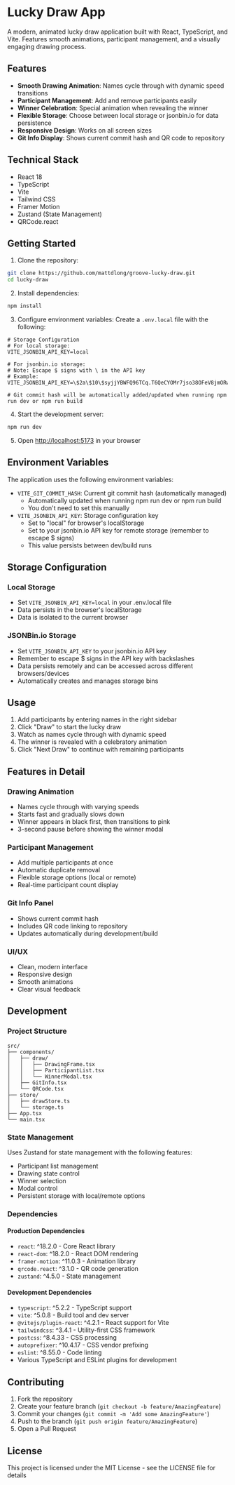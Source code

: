 # Lucky Draw App

A modern, animated lucky draw application built with React, TypeScript, and Vite. Features smooth animations, participant management, and a visually engaging drawing process.

## Features

- **Smooth Drawing Animation**: Names cycle through with dynamic speed transitions
- **Participant Management**: Add and remove participants easily
- **Winner Celebration**: Special animation when revealing the winner
- **Flexible Storage**: Choose between local storage or jsonbin.io for data persistence
- **Responsive Design**: Works on all screen sizes
- **Git Info Display**: Shows current commit hash and QR code to repository

## Technical Stack

- React 18
- TypeScript
- Vite
- Tailwind CSS
- Framer Motion
- Zustand (State Management)
- QRCode.react

## Getting Started

1. Clone the repository:
```bash
git clone https://github.com/mattdlong/groove-lucky-draw.git
cd lucky-draw
```

2. Install dependencies:
```bash
npm install
```

3. Configure environment variables:
Create a `.env.local` file with the following:

```env
# Storage Configuration
# For local storage:
VITE_JSONBIN_API_KEY=local

# For jsonbin.io storage:
# Note: Escape $ signs with \ in the API key
# Example: VITE_JSONBIN_API_KEY=\$2a\$10\$syjjYBWFQ96TCq.T6QeCYOMr7jso38OFeV8jmORwAEqsZPlpZDPlS

# Git commit hash will be automatically added/updated when running npm run dev or npm run build
```

4. Start the development server:
```bash
npm run dev
```

5. Open [http://localhost:5173](http://localhost:5173) in your browser

## Environment Variables

The application uses the following environment variables:

- `VITE_GIT_COMMIT_HASH`: Current git commit hash (automatically managed)
  - Automatically updated when running npm run dev or npm run build
  - You don't need to set this manually
- `VITE_JSONBIN_API_KEY`: Storage configuration key
  - Set to "local" for browser's localStorage
  - Set to your jsonbin.io API key for remote storage (remember to escape $ signs)
  - This value persists between dev/build runs

## Storage Configuration

### Local Storage
- Set `VITE_JSONBIN_API_KEY=local` in your .env.local file
- Data persists in the browser's localStorage
- Data is isolated to the current browser

### JSONBin.io Storage
- Set `VITE_JSONBIN_API_KEY` to your jsonbin.io API key
- Remember to escape $ signs in the API key with backslashes
- Data persists remotely and can be accessed across different browsers/devices
- Automatically creates and manages storage bins

## Usage

1. Add participants by entering names in the right sidebar
2. Click "Draw" to start the lucky draw
3. Watch as names cycle through with dynamic speed
4. The winner is revealed with a celebratory animation
5. Click "Next Draw" to continue with remaining participants

## Features in Detail

### Drawing Animation
- Names cycle through with varying speeds
- Starts fast and gradually slows down
- Winner appears in black first, then transitions to pink
- 3-second pause before showing the winner modal

### Participant Management
- Add multiple participants at once
- Automatic duplicate removal
- Flexible storage options (local or remote)
- Real-time participant count display

### Git Info Panel
- Shows current commit hash
- Includes QR code linking to repository
- Updates automatically during development/build

### UI/UX
- Clean, modern interface
- Responsive design
- Smooth animations
- Clear visual feedback

## Development

### Project Structure
```
src/
├── components/
│   ├── draw/
│   │   ├── DrawingFrame.tsx
│   │   ├── ParticipantList.tsx
│   │   └── WinnerModal.tsx
│   ├── GitInfo.tsx
│   └── QRCode.tsx
├── store/
│   ├── drawStore.ts
│   └── storage.ts
├── App.tsx
└── main.tsx
```

### State Management
Uses Zustand for state management with the following features:
- Participant list management
- Drawing state control
- Winner selection
- Modal control
- Persistent storage with local/remote options

### Dependencies

#### Production Dependencies
- `react`: ^18.2.0 - Core React library
- `react-dom`: ^18.2.0 - React DOM rendering
- `framer-motion`: ^11.0.3 - Animation library
- `qrcode.react`: ^3.1.0 - QR code generation
- `zustand`: ^4.5.0 - State management

#### Development Dependencies
- `typescript`: ^5.2.2 - TypeScript support
- `vite`: ^5.0.8 - Build tool and dev server
- `@vitejs/plugin-react`: ^4.2.1 - React support for Vite
- `tailwindcss`: ^3.4.1 - Utility-first CSS framework
- `postcss`: ^8.4.33 - CSS processing
- `autoprefixer`: ^10.4.17 - CSS vendor prefixing
- `eslint`: ^8.55.0 - Code linting
- Various TypeScript and ESLint plugins for development

## Contributing

1. Fork the repository
2. Create your feature branch (`git checkout -b feature/AmazingFeature`)
3. Commit your changes (`git commit -m 'Add some AmazingFeature'`)
4. Push to the branch (`git push origin feature/AmazingFeature`)
5. Open a Pull Request

## License

This project is licensed under the MIT License - see the LICENSE file for details
